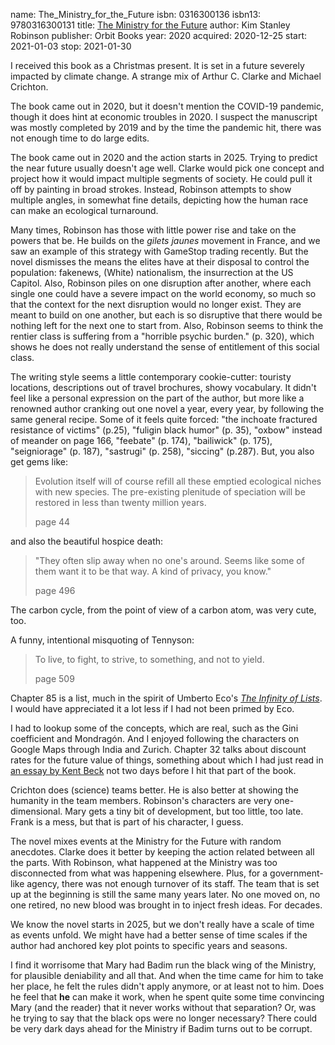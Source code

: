 name: The_Ministry_for_the_Future
isbn: 0316300136
isbn13: 9780316300131
title: [The Ministry for the Future](https://www.amazon.com/dp/0316300136)
author: Kim Stanley Robinson
publisher: Orbit Books
year: 2020
acquired: 2020-12-25
start: 2021-01-03
stop: 2021-01-30

I received this book as a Christmas present.  It is set in a future severely
impacted by climate change.  A strange mix of Arthur C. Clarke and Michael
Crichton.

The book came out in 2020, but it doesn't mention the COVID-19 pandemic, though
it does hint at economic troubles in 2020.  I suspect the manuscript was mostly
completed by 2019 and by the time the pandemic hit, there was not enough time to
do large edits.

The book came out in 2020 and the action starts in 2025.  Trying to predict the
near future usually doesn't age well.  Clarke would pick one concept and project
how it would impact multiple segments of society.  He could pull it off by
painting in broad strokes.  Instead, Robinson attempts to show multiple angles,
in somewhat fine details, depicting how the human race can make an ecological
turnaround.

Many times, Robinson has those with little power rise and take on the powers
that be.  He builds on the _gilets jaunes_ movement in France, and we saw an
example of this strategy with GameStop trading recently.  But the novel
dismisses the means the elites have at their disposal to control the population:
fakenews, (White) nationalism, the insurrection at the US Capitol.  Also,
Robinson piles on one disruption after another, where each single one could have
a severe impact on the world economy, so much so that the context for the next
disruption would no longer exist.  They are meant to build on one another, but
each is so disruptive that there would be nothing left for the next one to start
from.  Also, Robinson seems to think the rentier class is suffering from a
"horrible psychic burden." (p. 320), which shows he does not really understand
the sense of entitlement of this social class.

The writing style seems a little contemporary cookie-cutter: touristy locations,
descriptions out of travel brochures, showy vocabulary.  It didn't feel like a
personal expression on the part of the author, but more like a renowned author
cranking out one novel a year, every year, by following the same general recipe.
Some of it feels quite forced: "the inchoate fractured resistance of victims"
(p.25), "fuligin black humor" (p. 35), "oxbow" instead of meander on page 166,
"feebate" (p. 174), "bailiwick" (p. 175), "seigniorage" (p. 187), "sastrugi"
(p. 258), "siccing" (p.287).  But, you also get gems like:

> Evolution itself will of course refill all these emptied ecological niches
> with new species.  The pre-existing plenitude of speciation will be restored
> in less than twenty million years.
> <footer>page 44</footer>

and also the beautiful hospice death:

> "They often slip away when no one's around.  Seems like some of them want it
> to be that way.  A kind of privacy, you know."
> <footer>page 496</footer>

The carbon cycle, from the point of view of a carbon atom, was very cute, too.

A funny, intentional misquoting of Tennyson:

> To live, to fight, to strive, to something, and not to yield.
> <footer>page 509</footer>

Chapter 85 is a list, much in the spirit of Umberto Eco's
[_The Infinity of Lists_](#The_Infinity_of_Lists).  I would have appreciated it
a lot less if I had not been primed by Eco.

I had to lookup some of the concepts, which are real, such as the Gini
coefficient and Mondrag&oacute;n.  And I enjoyed following the characters on
Google Maps through India and Zurich.  Chapter 32 talks about discount rates for
the future value of things, something about which I had just read in
[an essay by Kent Beck](https://medium.com/@kentbeck_7670/extreme-time-value-of-money-late-stage-career-planning-7f3b82214cf5)
not two days before I hit that part of the book.

Crichton does (science) teams better.  He is also better at showing the humanity
in the team members.  Robinson's characters are very one-dimensional.  Mary gets
a tiny bit of development, but too little, too late.  Frank is a mess, but that
is part of his character, I guess.

The novel mixes events at the Ministry for the Future with random anecdotes.
Clarke does it better by keeping the action related between all the parts.  With
Robinson, what happened at the Ministry was too disconnected from what was
happening elsewhere.  Plus, for a government-like agency, there was not enough
turnover of its staff.  The team that is set up at the beginning is still the
same many years later.  No one moved on, no one retired, no new blood was
brought in to inject fresh ideas.  For decades.

We know the novel starts in 2025, but we don't really have a scale of time as
events unfold.  We might have had a better sense of time scales if the author
had anchored key plot points to specific years and seasons.

I find it worrisome that Mary had Badim run the black wing of the Ministry, for
plausible deniability and all that.  And when the time came for him to take her
place, he felt the rules didn't apply anymore, or at least not to him.  Does he
feel that **he** can make it work, when he spent quite some time convincing Mary
(and the reader) that it never works without that separation?  Or, was he trying
to say that the black ops were no longer necessary?  There could be very dark
days ahead for the Ministry if Badim turns out to be corrupt.
